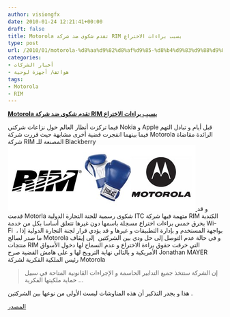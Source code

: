 ```yaml
---
author: visiongfx
date: 2010-01-24 12:21:41+00:00
draft: false
title: Motorola تقدم شكوى ضد شركة RIM بسبب براءات الاختراع
type: post
url: /2010/01/motorola-%d8%aa%d9%82%d8%af%d9%85-%d8%b4%d9%83%d9%88%d9%89-%d8%b6%d8%af-%d8%b4%d8%b1%d9%83%d8%a9-rim-%d8%a8%d8%b3%d8%a8%d8%a8-%d8%a8%d8%b1%d8%a7%d8%a1%d8%a7%d8%aa-%d8%a7%d9%84%d8%a7%d8%ae%d8%aa%d8%b1/
categories:
- أخبار الشركات
- هواتف/ أجهزة لوحية
tags:
- Motorola
- RIM
---
```


[**Motorola تقدم شكوى ضد شركة RIM بسبب براءات الاختراع**](https://www.it-scoop.com/2010/01/motorola-%d8%aa%d9%82%d8%af%d9%85-%d8%b4%d9%83%d9%88%d9%89-%d8%b6%d8%af-%d8%b4%d8%b1%d9%83%d8%a9-rim-%d8%a8%d8%b3%d8%a8%d8%a8-%d8%a8%d8%b1%d8%a7%d8%a1%d8%a7%d8%aa-%d8%a7%d9%84%d8%a7%d8%ae%d8%aa%d8%b1/)


فيما تركزت أنظار العالم حول نزاعات شركتي Nokia و Apple قبل أيام و تبادل التهم فيما بينهما انفجرت قضية أخرى مشابهة حيث قررت شركة Motorola الرائدة مقاضاة شركة RIM المصنعة للـ Blackberry
[![](rim-vs-motorola.jpg)
](https://www.it-scoop.com/2010/01/motorola-%d8%aa%d9%82%d8%af%d9%85-%d8%b4%d9%83%d9%88%d9%89-%d8%b6%d8%af-%d8%b4%d8%b1%d9%83%d8%a9-rim-%d8%a8%d8%b3%d8%a8%d8%a8-%d8%a8%d8%b1%d8%a7%d8%a1%d8%a7%d8%aa-%d8%a7%d9%84%d8%a7%d8%ae%d8%aa%d8%b1/)
و قد قدمت Motorla شكوى رسمية للجنة التجارة الدولية ITC متهمة فيها شركة RIM الكندية بخرق خمس براءات اختراع مسجلة باسمها دون غيرها تتعلق أساسا بكل من خدمة Wi-Fi  ، بواجهة المستخدم و بإدارة التطبيقات و غيرها و قد يؤدي قرار لجنة التجارة الدولية إذا ما صدر لصالح Motorola  و في حالة عدم التوصل إلى حل ودي بين الشركتين  إلى إيقاف منتجات RIM التي خرقت حقوق براءة الاختراع و عدم السماح لها دخول الأسواق الأمريكية و بالتالي نهاية الترويج لها و على هامش القضية صرح Jonathan MAYER رئيس الملكية الفكرية لشركة Motorola


<blockquote>إن الشركة ستتخذ جميع التدابير الحاسمة و الإجراءات القانونية المتاحة في سبيل حماية ملكيتها الفكرية ...</blockquote>


هذا و يجدر التذكير أن هذه المناوشات ليست الأولى من نوعها بين الشركتين .

[المصدر](http://www.engadget.com/2010/01/22/motorola-asks-itc-to-ban-blackberry-imports/)
